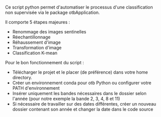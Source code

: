 Ce script python permet d'automatiser le processus d'une classification non supervisée via le package otbApplication. 

Il comporte 5 étapes majeures :
  - Renommage des images sentinelles
  - Réechantillonnage 
  - Réhaussement d'image
  - Transformation d'image 
  - Classification K-mean
  
Pour le bon fonctionnement du script :
  - Télécharger le projet et le placer (de préférence) dans votre home directory. 
  - Créer un environnement conda pour otb Python ou configurer votre PATH d'environnement 
  - Insérer uniquement les bandes nécessaires dans le dossier selon l'année (pour notre exemple la bande 2, 3, 4, 8 et 11)
  - Si nécessaire de travailler sur des dates différentes, créer un nouveau dossier contenant son année et changer la date dans le code source
